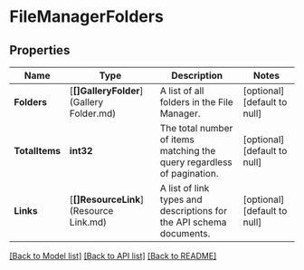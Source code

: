 # FileManagerFolders

## Properties
Name | Type | Description | Notes
------------ | ------------- | ------------- | -------------
**Folders** | [**[]GalleryFolder**](Gallery Folder.md) | A list of all folders in the File Manager. | [optional] [default to null]
**TotalItems** | **int32** | The total number of items matching the query regardless of pagination. | [optional] [default to null]
**Links** | [**[]ResourceLink**](Resource Link.md) | A list of link types and descriptions for the API schema documents. | [optional] [default to null]

[[Back to Model list]](../README.md#documentation-for-models) [[Back to API list]](../README.md#documentation-for-api-endpoints) [[Back to README]](../README.md)


